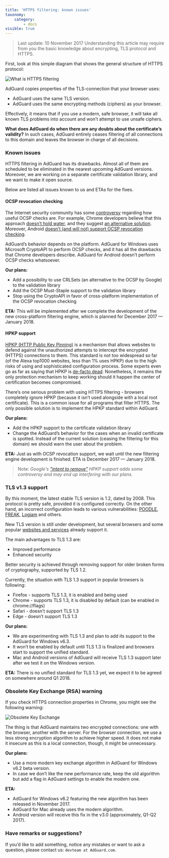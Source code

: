```yaml
---
title: 'HTTPS filtering: known issues'
taxonomy:
    category:
        - docs
visible: true
---
```


> Last update: 10 November 2017
> Understanding this article may require from you the basic knowledge about encrypting, TLS protocol and HTTPS.

First, look at this simple diagram that shows the general structure of HTTPS protocol:

![What is HTTPS filtering](https://cdn.adguard.com/public/Adguard/Blog/https/what_is_https_filtering.png)

AdGuard copies properties of the TLS-connection that your browser uses:

* AdGuard uses the same TLS version.
* AdGuard uses the same encrypting methods (ciphers) as your browser.

Effectively, it means that if you use a modern, safe browser, it will take all known TLS problems into account and won’t attempt to use unsafe ciphers.

**What does AdGuard do when there are any doubts about the certificate’s validity?** In such cases, AdGuard entirely ceases filtering of all connections to this domain and leaves the browser in charge of all decisions.

### Known issues

HTTPS filtering in AdGuard has its drawbacks. Almost all of them are scheduled to be eliminated in the nearest upcoming AdGuard versions. Moreover, we are working on a separate certificate validation library, and we want to make it open source.

Below are listed all issues known to us and ETAs for the fixes.

#### OCSP revocation checking

The Internet security community has some [controversy](https://www.grc.com/revocation/crlsets.htm) regarding how useful OCSP checks are. For example, Chrome developers believe that this approach [doesn’t hold water](https://www.imperialviolet.org/2014/04/19/revchecking.html), and they suggest [an alternative solution](https://www.imperialviolet.org/2012/02/05/crlsets.html). Moreover, Android [doesn’t (and will not) support OCSP revocation checking](https://issuetracker.google.com/issues/36993981).

AdGuard’s behavior depends on the platform. AdGuard for Windows uses Microsoft CryptoAPI to perform OCSP checks, and it has all the drawbacks that Chrome developers describe. AdGuard for Android doesn’t perform OCSP checks whatsoever.

**Our plans:**

* Add a possibility to use CRLSets (an alternative to the OCSP by Google) to the validation library
* Add the OCSP Must-Staple support to the validation library
* Stop using the CryptoAPI in favor of cross-platform implementation of the OCSP revocation checking

**ETA:** This will be implemented after we complete the development of the new cross-platform filtering engine, which is planned for December 2017 — January 2018.

#### HPKP support

[HPKP (HTTP Public Key Pinning)](https://en.wikipedia.org/wiki/HTTP_Public_Key_Pinning) is a mechanism that allows websites to defend against the unauthorized attempts to intercept the encrypted (HTTPS) connections to them. This standard is not too widespread so far (of the Alexa top1000 websites, less than 1% uses HPKP) due to the high risks of using and sophisticated configuration process. Some experts even go as far as saying that HPKP is [de-facto dead](https://blog.qualys.com/ssllabs/2016/09/06/is-http-public-key-pinning-dead). Nonetheless, it remains the only protection mechanism to keep working should it happen the center of certification becomes compromised.

There’s one serious problem with using HTTPS filtering - browsers completely ignore HPKP (because it isn’t used alongside with a local root certificate). This is a common issue for all programs that filter HTTPS. The only possible solution is to implement the HPKP standard within AdGuard.

**Our plans:**

* Add the HPKP support to the certificate validation library
* Change the AdGuard’s behavior for the cases when an invalid certificate is spotted. Instead of the current solution (ceasing the filtering for this domain) we should warn the user about the problem.

**ETA:** Just as with OCSP revocation support, we wait until the new filtering engine development is finished. ETA is December 2017 — January 2018.

>Note: *Google's ["intent to remove"](https://groups.google.com/a/chromium.org/forum/#!topic/blink-dev/he9tr7p3rZ8) HPKP support adds some controversy and may end up interfering with our plans.*

### TLS v1.3 support

By this moment, the latest stable TLS version is 1.2, dated by 2008. This protocol is pretty safe, provided it is configured correctly. On the other hand, an incorrect configuration leads to various vulnerabilities: [POODLE](https://blog.qualys.com/ssllabs/2014/10/15/ssl-3-is-dead-killed-by-the-poodle-attack), [FREAK](https://censys.io/blog/freak), [Logjam](https://weakdh.org/) and others.

New TLS version is still under development, but several browsers and some popular [websites and services](https://blog.cloudflare.com/introducing-tls-1-3/) already support it.

The main advantages to TLS 1.3 are:

* Improved performance
* Enhanced security

Better security is achieved through removing support for older broken forms of cryptography, supported by TLS 1.2.

Currently, the situation with TLS 1.3 support in popular browsers is following: 

* Firefox - supports TLS 1.3, it is enabled and being used
* Chrome - supports TLS 1.3, it is disabled by default (can be enabled in chrome://flags)
* Safari - doesn’t support TLS 1.3
* Edge - doesn’t support TLS 1.3

**Our plans:**

* We are experimenting with TLS 1.3 and plan to add its support to the AdGuard for Windows v6.3.
* It won’t be enabled by default until TLS 1.3 is finalized and browsers start to support the unified standard.
* Mac and Android versions of AdGuard will receive TLS 1.3 support later after we test it on the Windows version.

**ETA:** There is no unified standard for TLS 1.3 yet, we expect it to be agreed on somewhere around Q1 2018.

### Obsolete Key Exchange (RSA) warning

If you check HTTPS connection properties in Chrome, you might see the following warning:

![Obsolete Key Exchange](https://cdn.adguard.com/public/Adguard/Blog/https/obsolete_key_exchange.png)

The thing is that AdGuard maintains two encrypted connections: one with the browser, another with the server. For the browser connection, we use a less strong encryption algorithm to achieve higher speed. It does not make it insecure as this is a local connection, though, it might be unnecessary.

**Our plans:**

* Use a more modern key exchange algorithm in AdGuard for Windows v6.2 beta version.
* In case we don’t like the new performance rate, keep the old algorithm but add a flag in AdGuard settings to enable the modern one.

**ETA:**
* AdGuard for Windows v6.2 featuring the new algorithm has been released in November 2017.
* AdGuard for Mac already uses the modern algorithm.
* Android version will receive this fix in the v3.0 (approximately, Q1-Q2 2017).

### Have remarks or suggestions?

If you’d like to add something, notice any mistakes or want to ask a question, please contact us: `devteam at AdGuard.com`.
